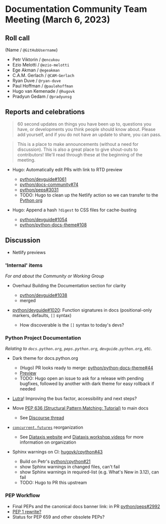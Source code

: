 # Documentation Community Team Meeting (March 6, 2023)


## Roll call

(Name / `@GitHubUsername`)

- Petr Viktorin / `@encukou`
- Ezio Melotti / `@ezio-melotti`
- Ege Akman / `@egeakman`
- C.A.M. Gerlach / `@CAM-Gerlach`
- Ryan Duve / `@ryan-duve`
- Paul Hoffman / `@paulehoffman`
- Hugo van Kemenade / `@hugovk`
- Pradyun Gedam / `@pradyunsg`


## Reports and celebrations

> 60 second updates on things you have been up to, questions you have, or developments you think people should know about. Please add yourself, and if you do not have an update to share, you can pass.

> This is a place to make announcements (without a need for discussion). This is also a great place to give shout-outs to contributors! We'll read through these at the beginning of the meeting.

* Hugo: Automatically edit PRs with link to RTD preview
  * [python/devguide#1061](https://github.com/python/devguide/pull/1061)
  * [python/docs-community#74](https://github.com/python/docs-community/pull/74)
  * [python/peps#3031](https://github.com/python/peps/pull/3031)
  * TODO: Hugo to clean up the Netlify action so we can transfer to the [Python org](https://github.com/python)

* Hugo: Append a hash `?digest` to CSS files for cache-busting
  * [python/devguide#1054](https://github.com/python/devguide/pull/1054)
  * [python/python-docs-theme#108](https://github.com/python/python-docs-theme/pull/108)


## Discussion

* Netlify previews


### 'Internal' items

*For and about the Community or Working Group*

- Overhaul Building the Documentation section for clarity
  - [python/devguide#1038](https://github.com/python/devguide/pull/1038)
  - merged

- [python/devguide#1020](https://github.com/python/devguide/issues/1020): Function signatures in docs (positional-only markers, defaults, `[]` syntax)
  - How discoverable is the `[]` syntax to today's devs?


### Python Project Documentation

*Relating to `docs.python.org`, `peps.python.org`, `devguide.python.org`, etc.*

* Dark theme for docs.python.org
  * (Hugo) PR looks ready to merge: [python/python-docs-theme#44](https://github.com/python/python-docs-theme/pull/44#pullrequestreview-1314475876)
  * [Preview](https://python-docs-theme-previews--44.org.readthedocs.build/en/44/)
  * TODO: Hugo open an issue to ask for a release with pending bugfixes, followed by another with dark theme for easy rollback if needed

* [Lutra](https://pradyunsg.me/lutra/)! Improving the bus factor, accessibility and next steps?

* Move [PEP 636 (Structural Pattern Matching: Tutorial)](https://peps.python.org/pep-0636/#composing-patterns) to main docs
  * See [Discourse thread](https://discuss.python.org/t/is-there-a-good-writeup-talk-about-the-implementation-of-pep-634/21987/6)

* [`concurrent.futures`](https://docs.python.org/3.12/library/concurrent.futures.html) reorganization
  * See [Diataxis website](https://diataxis.fr/) and [Diataxis workshop videos](https://discuss.python.org/t/recordings-available-for-python-docs-diataxis-workshop/19518) for more information on organization

* Sphinx warnings on CI: [hugovk/cpython#43](https://github.com/hugovk/cpython/pull/43)
  * Build on Petr's [python/cpython#21](https://github.com/encukou/cpython/pull/21)
  * show Sphinx warnings in changed files, can't fail
  * show Sphinx warnings in required-list (e.g. What's New in 3.12), can fail
  * TODO: Hugo to PR this upstream


### PEP Workflow

* Final PEPs and the canonical docs banner link: in PR [python/peps#2992](https://github.com/python/peps/pull/2992)
* [PEP 1 rewrite?](https://discuss.python.org/t/21068/26)
* Status for PEP 659 and other obsolete PEPs?



